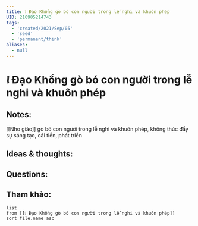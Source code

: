 ```yaml
---
title: ❕ Đạo Khổng gò bó con người trong lễ nghi và khuôn phép
UID: 210905214743
tags:
  - 'created/2021/Sep/05'
  - 'seed'
  - 'permanent/think'
aliases:
  - null
---
```

# ❕ Đạo Khổng gò bó con người trong lễ nghi và khuôn phép

## Notes:
[[Nho giáo]] gò bó con người trong lễ nghi và khuôn phép, không thúc đẩy sự sáng tạo, cải tiến, phát triển

## Ideas & thoughts:

## Questions:


## Tham khảo:
```dataview
list
from [[❕ Đạo Khổng gò bó con người trong lễ nghi và khuôn phép]]
sort file.name asc
```